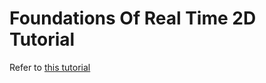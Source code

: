 # Foundations Of Real Time 2D Tutorial
Refer to [this tutorial](https://learn.unity.com/project/foundations-of-real-time-2d?missionId=5f777d9bedbc2a001f6f5ec7&contentId=5f777f61edbc2a2315d49058)